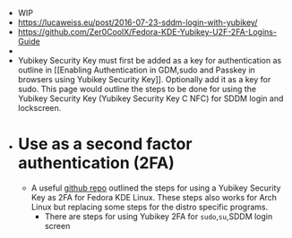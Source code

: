 - WIP
- https://lucaweiss.eu/post/2016-07-23-sddm-login-with-yubikey/
- https://github.com/Zer0CoolX/Fedora-KDE-Yubikey-U2F-2FA-Logins-Guide
-
- Yubikey Security Key must first be added as a key for authentication as outline in [[Enabling Authentication in GDM,sudo and Passkey in browsers using Yubikey Security Key]]. Optionally add it as a key for sudo. This page would outline the steps to be done for using the Yubikey Security Key (Yubikey Security Key C NFC) for SDDM login and lockscreen.
- # Use as a second factor authentication (2FA)
	- A useful [github repo](https://github.com/Zer0CoolX/Fedora-KDE-Yubikey-U2F-2FA-Logins-Guide) outlined the steps for using a Yubikey Security Key as 2FA for Fedora KDE Linux. These steps also works for Arch Linux but replacing some steps for the distro specific programs.
		- There are steps for using Yubikey 2FA for `sudo`,`su`,SDDM login screen